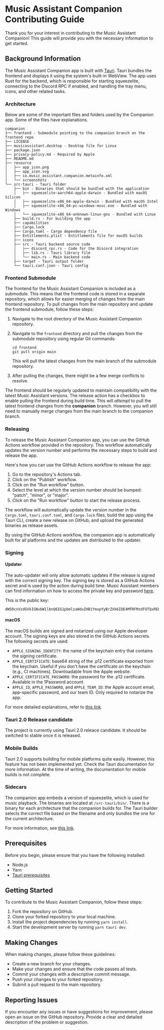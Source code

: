# Music Assistant Companion Contributing Guide

Thank you for your interest in contributing to the Music Assistant Companion! This guide will provide you with the necessary information to get started.

## Background Information

The Music Assistant Companion app is built with [Tauri](https://v2.tauri.app/). Tauri bundles the frontend and displays it using the system's built-in WebView. The app uses Rust for the backend, which is responsible for starting squeezelite, connecting to the Discord RPC if enabled, and handling the tray menu, icons, and other related tasks.

### Architecture

Below are some of the important files and folders used by the Companion app. Some of the files have explanations.

```
companion
├── frontend - Submodule pointing to the companion branch on the frontend repo
├── LICENSE
├── musicassistant.desktop - Desktop file for Linux
├── package.json
├── privacy-policy.md - Required by Apple
├── README.md
├── resource
│   ├── app_icon.png
│   ├── app_icon.svg
│   ├── io.music_assistant.companion.metainfo.xml
│   └── screenshots
└── src-tauri - Tauri folder
    ├── bin - Binaries that should be bundled with the application
    │   ├── squeezelite-aarch64-apple-darwin - Bundled with macOS Silicon
    │   ├── squeezelite-x86_64-apple-darwin - Bundled with macOS Intel
    │   ├── squeezelite-x86_64-pc-windows-msvc.exe - Bundled with Windows
    │   └── squeezelite-x86_64-unknown-linux-gnu - Bundled with Linux
    ├── build.rs - For building the app
    ├── capabilities
    ├── Cargo.lock
    ├── Cargo.toml - Cargo dependency file
    ├── Entitlements.plist - Entitlements file for macOS builds
    ├── icons
    ├── src - Tauri backend source code
    │   ├── discord_rpc.rs - Code for the Discord integration
    │   ├── lib.rs - Tauri library file
    │   └── main.rs - Main backend code 
    ├── target - Tauri output folder
    └── tauri.conf.json - Tauri config
```

### Frontend Submodule

The frontend for the Music Assistant Companion is included as a submodule. This means that the frontend code is stored in a separate repository, which allows for easier merging of changes from the main frontend repository. To pull changes from the main repository and update the frontend submodule, follow these steps:

1. Navigate to the root directory of the Music Assistant Companion repository.
2. Navigate to the `frontend` directory and pull the changes from the submodule repository using regular Git commands:

    ```
    cd frontend
    git pull origin main
    ```

    This will pull the latest changes from the main branch of the submodule repository.

4. After pulling the changes, there might be a few merge conflicts to resolve. 

The frontend should be regularly updated to maintain compatibility with the latest Music Assistant versions. The release action has a checkbox to enable pulling the frontend during build time. This will *attempt* to pull the latest frontend changes from the **companion** branch. However, you will still need to manually merge changes from the main branch to the companion branch.

### Releasing

To release the Music Assistant Companion app, you can use the GitHub Actions workflow provided in the repository. This workflow automatically updates the version number and performs the necessary steps to build and release the app.

Here's how you can use the GitHub Actions workflow to release the app:

1. Go to the repository's Actions tab.
2. Click on the "Publish" workflow.
3. Click on the "Run workflow" button.
4. Select the level at which the version number should be bumped: "patch", "minor", or "major".
5. Click on the "Run workflow" button to start the release process.

The workflow will automatically update the version number in the `Cargo.toml`, `tauri.conf.toml`, and `Cargo.lock` files, build the app using the Tauri CLI, create a new release on GitHub, and upload the generated binaries as release assets.

By using the GitHub Actions workflow, the companion app is automatically built for all platforms and the updates are distributed to the updater.

### Signing

#### Updater

The auto-updater will only allow automatic updates if the release is signed with the correct signing key. The signing key is stored as a GitHub Actions secret and is used by the action during build time. Music Assistant members can find information on how to access the private key and password [here](https://discord.com/channels/753947050995089438/1107389060219154643/1167784220878446663).

This is the public key:
```
dW50cnVzdGVkIGNvbW1lbnQ6IG1pbmlzaWduIHB1YmxpYyBrZXk6IDE4MTRFMzdFOTQxREQ0MzIKUldReTFCMlVmdU1VR0xtTW4wRzVjRThzLzA1NG4rZXhSYmYwTngxQmw3RVRDelJ2VEQzby80dmUK
```

#### macOS

The macOS builds are signed and notarized using our Apple developer account. The signing keys are also stored in the GitHub Actions secrets. The following secrets are used:

- `APPLE_SIGNING_IDENTITY`: the name of the keychain entry that contains the signing certificate.
- `APPLE_CERTIFICATE`: base64 string of the .p12 certificate exported from the keychain. Useful if you don't have the certificate on the keychain (e.g., CI machines). Downloadable from the Apple website.
- `APPLE_CERTIFICATE_PASSWORD`: the password for the .p12 certificate. Available in the 1Password account.
- `APPLE_ID`, `APPLE_PASSWORD`, and `APPLE_TEAM_ID`: the Apple account email, app-specific password, and our team ID. Only required to notarize the app.

For more detailed explanations, refer to [this link](https://tauri.app/v1/guides/distribution/sign-macos). 

### Tauri 2.0 Release candidate

The project is currently using Tauri 2.0 releace candidate. It should be switched to stable once it is released.

### Mobile Builds

Tauri 2.0 supports building for mobile platforms quite easily. However, this feature has not been implemented yet. Check the Tauri documentation for more information. At the time of writing, the documentation for mobile builds is not complete.

### Sidecars

The companion app embeds a version of squeezelite, which is used for music playback. The binaries are located at `/src-tauri/bin/`. There is a binary for each architecture that the companion builds for. The Tauri builder selects the correct file based on the filename and only bundles the one for the current architecture. 

For more information, see [this link](https://v2.tauri.app/develop/sidecar/).

## Prerequisites

Before you begin, please ensure that you have the following installed:

- Node.js
- Yarn
- [Tauri prerequisites](https://v2.tauri.app/start/prerequisites/)

## Getting Started

To contribute to the Music Assistant Companion, follow these steps:

1. Fork the repository on GitHub.
2. Clone your forked repository to your local machine.
3. Install the project dependencies by running `yarn install`.
4. Start the development server by running `yarn tauri dev`.

## Making Changes

When making changes, please follow these guidelines:

- Create a new branch for your changes.
- Make your changes and ensure that the code passes all tests.
- Commit your changes with a descriptive commit message.
- Push your changes to your forked repository.
- Submit a pull request to the main repository.

## Reporting Issues

If you encounter any issues or have suggestions for improvement, please open an issue on the GitHub repository. Provide a clear and detailed description of the problem or suggestion.

